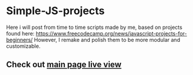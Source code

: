 # Simple-JS-projects
Here i will post from time to time scripts made by me, based on projects found here: https://www.freecodecamp.org/news/javascript-projects-for-beginners/ However, I remake and polish them to be more modular and customizable.
## Check out [main page live view](https://szablitho.github.io/Simple-JS-projects/)
